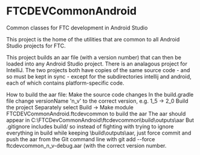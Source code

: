 # FTCDEVCommonAndroid
Common classes for FTC development in Android Studio

This project is the home of the utilities that are common to all Android Studio projects for FTC.

This project builds an aar file (with a version number) that can then be loaded into any Android Studio project.
There is an analagous project for IntelliJ. The two projects both have copies of the same source code - and so must be kept in sync -
except for the subdirectories intellij and android, each of which contains platform-specific code.

How to build the aar file:
Make the source code changes
In the build.gradle file change versionName 'n_v' to the correct version, e.g. 1_5 -> 2_0
Build the project
Separately select Build -> Make module FTCDEVCommonAndroid.ftcdevcommon to build the aar
The aar should appear in C:\FTCDevCommonAndroid\ftcdevcommon\build\outputs\aar
But .gitignore includes build/ so instead of fighting with trying to ignore everything in
 build while keeping \build\outputs\aar, just force commit and push the aar from the Git
 command line with git add --force ftcdevcommon_n_v-debug.aar (with the correct version number.


